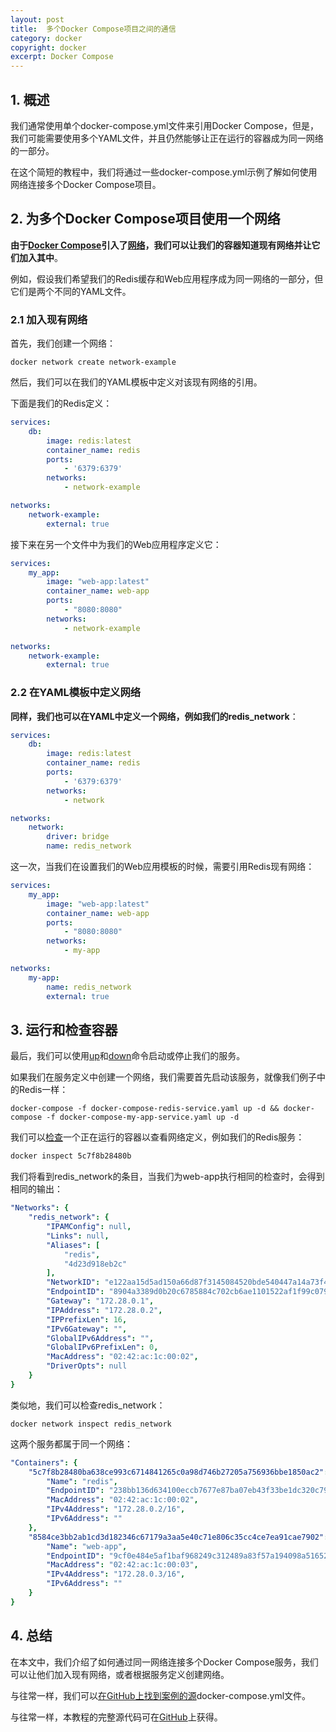 ```yaml
---
layout: post
title:  多个Docker Compose项目之间的通信
category: docker
copyright: docker
excerpt: Docker Compose
---
```


## 1. 概述

我们通常使用单个docker-compose.yml文件来引用Docker Compose，但是，我们可能需要使用多个YAML文件，并且仍然能够让正在运行的容器成为同一网络的一部分。

在这个简短的教程中，我们将通过一些docker-compose.yml示例了解如何使用网络连接多个Docker Compose项目。

## 2. 为多个Docker Compose项目使用一个网络

**由于[Docker Compose]()引入了[网络]()，我们可以让我们的容器知道现有网络并让它们加入其中**。

例如，假设我们希望我们的Redis缓存和Web应用程序成为同一网络的一部分，但它们是两个不同的YAML文件。

### 2.1 加入现有网络

首先，我们创建一个网络：

```shell
docker network create network-example
```

然后，我们可以在我们的YAML模板中定义对该现有网络的引用。

下面是我们的Redis定义：

```yaml
services:
    db:
        image: redis:latest
        container_name: redis
        ports:
            - '6379:6379'
        networks:
            - network-example

networks:
    network-example:
        external: true
```

接下来在另一个文件中为我们的Web应用程序定义它：

```yaml
services:
    my_app:
        image: "web-app:latest"
        container_name: web-app
        ports:
            - "8080:8080"
        networks:
            - network-example

networks:
    network-example:
        external: true
```

### 2.2 在YAML模板中定义网络

**同样，我们也可以在YAML中定义一个网络，例如我们的redis_network**：

```yaml
services:
    db:
        image: redis:latest
        container_name: redis
        ports:
            - '6379:6379'
        networks:
            - network

networks:
    network:
        driver: bridge
        name: redis_network
```

这一次，当我们在设置我们的Web应用模板的时候，需要引用Redis现有网络：

```yaml
services:
    my_app:
        image: "web-app:latest"
        container_name: web-app
        ports:
            - "8080:8080"
        networks:
            - my-app

networks:
    my-app:
        name: redis_network
        external: true
```

## 3. 运行和检查容器

最后，我们可以使用[up](https://docs.docker.com/engine/reference/commandline/compose_up/)和[down](https://docs.docker.com/engine/reference/commandline/compose_down/)命令启动或停止我们的服务。

如果我们在服务定义中创建一个网络，我们需要首先启动该服务，就像我们例子中的Redis一样：

```shell
docker-compose -f docker-compose-redis-service.yaml up -d && docker-compose -f docker-compose-my-app-service.yaml up -d
```

我们可以[检查](https://docs.docker.com/engine/reference/commandline/inspect/)一个正在运行的容器以查看网络定义，例如我们的Redis服务：

```bash
docker inspect 5c7f8b28480b
```

我们将看到redis_network的条目，当我们为web-app执行相同的检查时，会得到相同的输出：

```yaml
"Networks": {
    "redis_network": {
        "IPAMConfig": null,
        "Links": null,
        "Aliases": [
            "redis",
            "4d23d918eb2c"
        ],
        "NetworkID": "e122aa15d5ad150a66d87f3145084520bde540447a14a73f446ec6ea0603aba9",
        "EndpointID": "8904a3389d0b20c6785884c702cb6ae1101522af1f99c079067171cbc9ca97e5",
        "Gateway": "172.28.0.1",
        "IPAddress": "172.28.0.2",
        "IPPrefixLen": 16,
        "IPv6Gateway": "",
        "GlobalIPv6Address": "",
        "GlobalIPv6PrefixLen": 0,
        "MacAddress": "02:42:ac:1c:00:02",
        "DriverOpts": null
    }
}
```

类似地，我们可以检查redis_network：

```shell
docker network inspect redis_network
```

这两个服务都属于同一个网络：

```yaml
"Containers": {
    "5c7f8b28480ba638ce993c6714841265c0a98d746b27205a756936bbe1850ac2": {
        "Name": "redis",
        "EndpointID": "238bb136d634100eccb7677e87ba07eb43f33be1dc320c795685230f04b809f9",
        "MacAddress": "02:42:ac:1c:00:02",
        "IPv4Address": "172.28.0.2/16",
        "IPv6Address": ""
    },
    "8584ce3bb2ab1cd3d182346c67179a3aa5e40c71e806c35cc4ce7ea91cae7902": {
        "Name": "web-app",
        "EndpointID": "9cf0e484e5af1baf968249c312489a83f57a194098a51652c3f6eac19ed0d557",
        "MacAddress": "02:42:ac:1c:00:03",
        "IPv4Address": "172.28.0.3/16",
        "IPv6Address": ""
    }
}
```

## 4. 总结

在本文中，我们介绍了如何通过同一网络连接多个Docker Compose服务，我们可以让他们加入现有网络，或者根据服务定义创建网络。

与往常一样，我们可以[在GitHub上找到案例的源]()docker-compose.yml文件。

与往常一样，本教程的完整源代码可在[GitHub](https://github.com/tuyucheng7/taketoday-tutorial4j/tree/master/docker-modules)上获得。